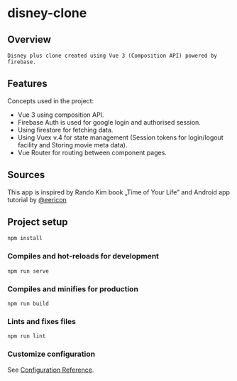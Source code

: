 # disney-clone

## Overview
```
Disney plus clone created using Vue 3 (Composition API) powered by firebase.
```
## Features
Concepts used in the project:
* Vue 3 using composition API.
* Firebase Auth is used for google login and authorised session.
* Using firestore for fetching data.
* Using Vuex v.4 for state management (Session tokens for login/logout facility and Storing movie meta data).
* Vue Router for routing between component pages.

## Sources
This app is inspired by Rando Kim book „Time of Your Life”
and Android app tutorial by [@eericon](https://www.google.com)



## Project setup
```
npm install
```

### Compiles and hot-reloads for development
```
npm run serve
```

### Compiles and minifies for production
```
npm run build
```

### Lints and fixes files
```
npm run lint
```

### Customize configuration
See [Configuration Reference](https://cli.vuejs.org/config/).
